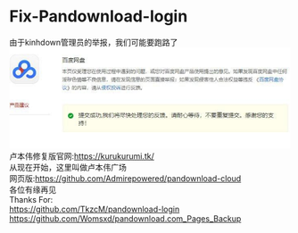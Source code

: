 # Fix-Pandownload-login
由于kinhdown管理员的举报，我们可能要跑路了
![T](https://raw.githubusercontent.com/Admirepowered/cdn/master/img/photo_2020-08-16_21-02-56.jpg)  
卢本伟修复版官网:https://kurukurumi.tk/  
从现在开始，这里叫做卢本伟广场  
网页版:https://github.com/Admirepowered/pandownload-cloud  
各位有缘再见  
Thanks For:  
https://github.com/TkzcM/pandownload-login  
https://github.com/Womsxd/pandownload.com_Pages_Backup  
